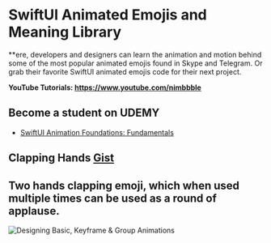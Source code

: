 # SwiftUI Animated Emojis and Meaning Library

**ere, developers and designers can learn the animation and motion behind some of the most popular animated emojis found in Skype and Telegram. Or grab their favorite SwiftUI animated emojis code for their next project. 

**YouTube Tutorials: https://www.youtube.com/nimbbble**

## **Become a student on UDEMY**
* <a href="https://www.udemy.com/course/swiftui-animation-foundations/?referralCode=82F5D165CCE2758306FA" target="_blank">SwiftUI Animation Foundations: Fundamentals</a>

## Clapping Hands <a href="https://gist.github.com/amosgyamfi/0b7430199a1d590787852ec741ec7b13">Gist</a>
## Two hands clapping emoji, which when used multiple times can be used as a round of applause.
![Designing Basic, Keyframe & Group Animations](https://github.com/amosgyamfi/swiftui-animation-library/blob/master/A/animation_types.gif)
